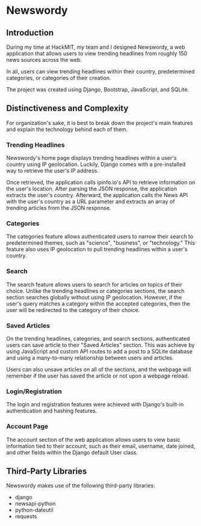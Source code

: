 # Newswordy

## Introduction
During my time at HackMIT, my team and I designed Newswordy, a web application that allows users to view trending headlines from roughly 150 news sources across the web. 

In all, users can view trending headlines within their country, predetermined categories, or categories of their creation. 

The project was created using Django, Bootstrap, JavaScript, and SQLite. 


## Distinctiveness and Complexity
For organization's sake, it is best to break down the project's main features and explain the technology behind each of them. 

### Trending Headlines
Newswordy's home page displays trending headlines within a user's country using IP geolocation. Luckily, Django comes with a pre-installed way to retrieve the user's IP address. 

Once retrieved, the application calls ipinfo.io's API to retrieve information on the user's location. After parsing the JSON response, the application extracts the user's country. Afterward, the application calls the News API with the user's country as a URL parameter and extracts an array of trending articles from the JSON response. 

### Categories
The categories feature allows authenticated users to narrow their search to predetermined themes, such as "science", "business", or "technology." This feature also uses IP geolocation to pull trending headlines within a user's country. 

### Search
The search feature allows users to search for articles on topics of their choice. Unlike the trending headlines or categories sections, the search section searches globally without using IP geolocation. However, if the user's query matches a category within the accepted categories, then the user will be redirected to the category of their choice.

### Saved Articles
On the trending headlines, categories, and search sections, authenticated users can save article to their "Saved Articles" section. This was achieve by using JavaScript and custom API routes to add a post to a SQLite database and using a many-to-many relationship between users and articles. 

Users can also unsave articles on all of the sections, and the webpage will remember if the user has saved the article or not upon a webpage reload. 

### Login/Registration
The login and registration features were achieved with Django's built-in authentication and hashing features. 

### Account Page
The account section of the web application allows users to view basic information tied to their account, such as their email, username, date joined, and other fields within the Django default User class. 


## Third-Party Libraries
Newswordy makes use of the following third-party libraries:
- django
- newsapi-python
- python-dateutil
- requests
